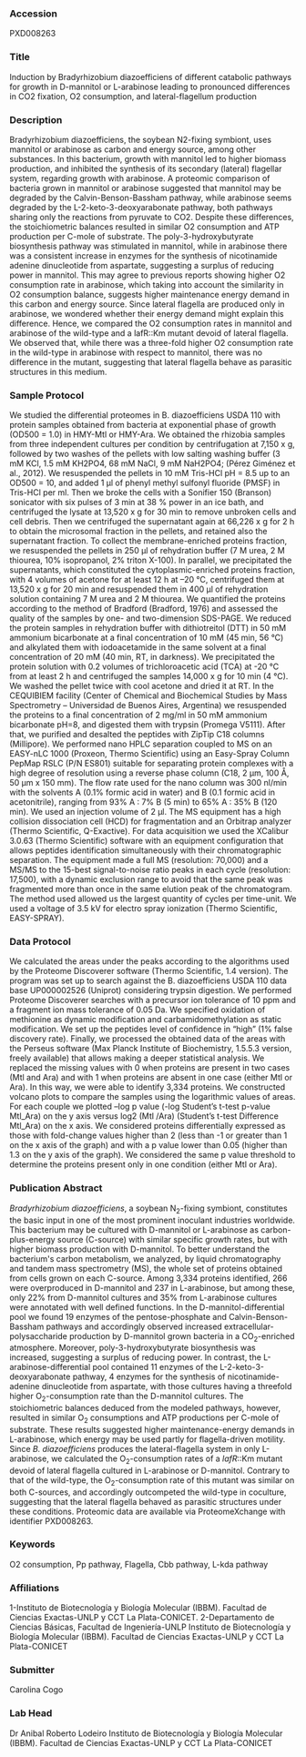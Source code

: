 ### Accession
PXD008263

### Title
Induction by Bradyrhizobium diazoefficiens of different catabolic pathways for growth in D-mannitol or L-arabinose leading to pronounced differences in CO2 fixation, O2 consumption, and lateral-flagellum production

### Description
Bradyrhizobium diazoefficiens, the soybean N2-fixing symbiont, uses mannitol or arabinose as carbon and energy source, among other substances. In this bacterium, growth with mannitol led to higher biomass production, and inhibited the synthesis of its secondary (lateral) flagellar system, regarding growth with arabinose. A proteomic comparison of bacteria grown in mannitol or arabinose suggested that mannitol may be degraded by the Calvin-Benson-Bassham pathway, while arabinose seems degraded by the L-2-keto-3-deoxyarabonate pathway, both pathways sharing only the reactions from pyruvate to CO2. Despite these differences, the stoichiometric balances resulted in similar O2 consumption and ATP production per C-mole of substrate. The poly-3-hydroxybutyrate biosynthesis pathway was stimulated in mannitol, while in arabinose there was a consistent increase in enzymes for the synthesis of nicotinamide adenine dinucleotide from aspartate, suggesting a surplus of reducing power in mannitol. This may agree to previous reports showing higher O2 consumption rate in arabinose, which taking into account the similarity in O2 consumption balance, suggests higher maintenance energy demand in this carbon and energy source. Since lateral flagella are produced only in arabinose, we wondered whether their energy demand might explain this difference. Hence, we compared the O2 consumption rates in mannitol and arabinose of the wild-type and a lafR::Km mutant devoid of lateral flagella. We observed that, while there was a three-fold higher O2 consumption rate in the wild-type in arabinose with respect to mannitol, there was no difference in the mutant, suggesting that lateral flagella behave as parasitic structures in this medium.

### Sample Protocol
We studied the differential proteomes in B. diazoefficiens USDA 110 with protein samples obtained from bacteria at exponential phase of growth (OD500 = 1.0) in HMY-Mtl or HMY-Ara. We obtained the rhizobia samples from three independent cultures per condition by centrifugation at 7,150 x g, followed by two washes of the pellets with low salting washing buffer (3 mM KCl, 1.5 mM KH2PO4, 68 mM NaCl, 9 mM NaH2PO4; (Pérez Giménez et al., 2012). We resuspended the pellets in 10 mM Tris-HCl pH = 8.5 up to an OD500 = 10, and added 1 μl of phenyl methyl sulfonyl fluoride (PMSF) in Tris-HCl per ml. Then we broke the cells with a Sonifier 150 (Branson) sonicator with six pulses of 3 min at 38 % power in an ice bath, and centrifuged the lysate at 13,520 x g for 30 min to remove unbroken cells and cell debris. Then we centrifuged the supernatant again at 66,226 x g for 2 h to obtain the microsomal fraction in the pellets, and retained also the supernatant fraction. To collect the membrane-enriched proteins fraction, we resuspended the pellets in 250 μl of rehydration buffer (7 M urea, 2 M thiourea, 10% isopropanol, 2% triton X-100). In parallel, we precipitated the supernatants, which constituted the cytoplasmic-enriched proteins fraction, with 4 volumes of acetone for at least 12 h at –20 °C, centrifuged them at 13,520 x g for 20 min and resuspended them in 400 μl of rehydration solution containing 7 M urea and 2 M thiourea. We quantified the proteins according to the method of Bradford (Bradford, 1976) and assessed the quality of the samples by one- and two-dimension SDS-PAGE.    We reduced the protein samples in rehydration buffer with dithiotreitol (DTT) in 50 mM ammonium bicarbonate at a final concentration of 10 mM (45 min, 56 °C) and alkylated them with iodoacetamide in the same solvent at a final concentration of 20 mM (40 min, RT, in darkness). We precipitated the protein solution with 0.2 volumes of trichloroacetic acid (TCA) at -20 °C from at least 2 h and centrifuged the samples 14,000 x g for 10 min (4 °C). We washed the pellet twice with cool acetone and dried it at RT. In the CEQUIBIEM facility (Center of Chemical and Biochemical Studies by Mass Spectrometry – Universidad de Buenos Aires, Argentina) we resuspended the proteins to a final concentration of 2 mg/ml in 50 mM ammonium bicarbonate pH=8, and digested them with trypsin (Promega V5111). After that, we purified and desalted the peptides with ZipTip C18 columns (Millipore). We performed nano HPLC separation coupled to MS on an EASY-nLC 1000 (Proxeon, Thermo Scientific) using an Easy-Spray Column PepMap RSLC (P/N ES801) suitable for separating protein complexes with a high degree of resolution using a reverse phase column (C18, 2 µm, 100 Å, 50 µm x 150 mm). The flow rate used for the nano column was 300 nl/min with the solvents A (0.1% formic acid in water) and B (0.1 formic acid in acetonitrile), ranging from 93% A : 7% B (5 min) to 65% A : 35% B (120 min). We used an injection volume of 2 μl. The MS equipment has a high collision dissociation cell (HCD) for fragmentation and an Orbitrap analyzer (Thermo Scientific, Q-Exactive).  For data acquisition we used the XCalibur 3.0.63 (Thermo Scientific) software with an equipment configuration that allows peptides identification simultaneously with their chromatographic separation. The equipment made a full MS (resolution: 70,000) and a MS/MS to the 15-best signal-to-noise ratio peaks in each cycle (resolution: 17,500), with a dynamic exclusion range to avoid that the same peak was fragmented more than once in the same elution peak of the chromatogram. The method used allowed us the largest quantity of cycles per time-unit. We used a voltage of 3.5 kV for electro spray ionization (Thermo Scientific, EASY-SPRAY).

### Data Protocol
We calculated the areas under the peaks according to the algorithms used by the Proteome Discoverer software (Thermo Scientific, 1.4 version). The program was set up to search against the B. diazoefficiens USDA 110 data base UP000002526 (Uniprot) considering trypsin digestion. We performed Proteome Discoverer searches with a precursor ion tolerance of 10 ppm and a fragment ion mass tolerance of 0.05 Da. We specified oxidation of methionine as dynamic modification and carbamidomethylation as static modification. We set up the peptides level of confidence in “high” (1% false discovery rate). Finally, we processed the obtained data of the areas with the Perseus software (Max Planck Institute of Biochemistry, 1.5.5.3 version, freely available) that allows making a deeper statistical analysis. We replaced the missing values with 0 when proteins are present in two cases (Mtl and Ara) and with 1 when proteins are absent in one case (either Mtl or Ara). In this way, we were able to identify 3,334 proteins. We constructed volcano plots to compare the samples using the logarithmic values of areas. For each couple we plotted –log p value (-log Student’s t-test p-value Mtl_Ara) on the y axis versus log2 (Mtl /Ara) (Student’s t-test Difference Mtl_Ara) on the x axis. We considered proteins differentially expressed as those with fold-change values higher than 2 (less than -1 or greater than 1 on the x axis of the graph) and with a p value lower than 0.05 (higher than 1.3 on the y axis of the graph). We considered the same p value threshold to determine the proteins present only in one condition (either Mtl or Ara).

### Publication Abstract
<i>Bradyrhizobium diazoefficiens</i>, a soybean N<sub>2</sub>-fixing symbiont, constitutes the basic input in one of the most prominent inoculant industries worldwide. This bacterium may be cultured with D-mannitol or L-arabinose as carbon-plus-energy source (C-source) with similar specific growth rates, but with higher biomass production with D-mannitol. To better understand the bacterium's carbon metabolism, we analyzed, by liquid chromatography and tandem mass spectrometry (MS), the whole set of proteins obtained from cells grown on each C-source. Among 3,334 proteins identified, 266 were overproduced in D-mannitol and 237 in L-arabinose, but among these, only 22% from D-mannitol cultures and 35% from L-arabinose cultures were annotated with well defined functions. In the D-mannitol-differential pool we found 19 enzymes of the pentose-phosphate and Calvin-Benson-Bassham pathways and accordingly observed increased extracellular-polysaccharide production by D-mannitol grown bacteria in a CO<sub>2</sub>-enriched atmosphere. Moreover, poly-3-hydroxybutyrate biosynthesis was increased, suggesting a surplus of reducing power. In contrast, the L-arabinose-differential pool contained 11 enzymes of the L-2-keto-3-deoxyarabonate pathway, 4 enzymes for the synthesis of nicotinamide-adenine dinucleotide from aspartate, with those cultures having a threefold higher O<sub>2</sub>-consumption rate than the D-mannitol cultures. The stoichiometric balances deduced from the modeled pathways, however, resulted in similar O<sub>2</sub> consumptions and ATP productions per C-mole of substrate. These results suggested higher maintenance-energy demands in L-arabinose, which energy may be used partly for flagella-driven motility. Since <i>B. diazoefficiens</i> produces the lateral-flagella system in only L-arabinose, we calculated the O<sub>2</sub>-consumption rates of a <i>lafR</i>::Km mutant devoid of lateral flagella cultured in L-arabinose or D-mannitol. Contrary to that of the wild-type, the O<sub>2</sub>-consumption rate of this mutant was similar on both C-sources, and accordingly outcompeted the wild-type in coculture, suggesting that the lateral flagella behaved as parasitic structures under these conditions. Proteomic data are available via ProteomeXchange with identifier PXD008263.

### Keywords
O2 consumption, Pp pathway, Flagella, Cbb pathway, L-kda pathway

### Affiliations
1-Instituto de Biotecnología y 
Biología Molecular (IBBM). Facultad de Ciencias Exactas-UNLP y CCT La Plata-CONICET.
2-Departamento de Ciencias Básicas, Facultad de Ingeniería-UNLP
Instituto de Biotecnología y Biología Molecular (IBBM). Facultad de Ciencias Exactas-UNLP y CCT La Plata-CONICET

### Submitter
Carolina Cogo

### Lab Head
Dr Anibal Roberto Lodeiro
Instituto de Biotecnología y Biología Molecular (IBBM). Facultad de Ciencias Exactas-UNLP y CCT La Plata-CONICET


